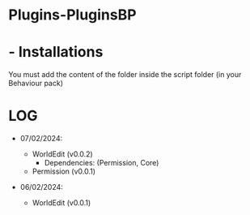 # Plugins-PluginsBP

# - Installations
You must add the content of the folder inside the script folder (in your Behaviour pack)


# LOG

- 07/02/2024:
    -  WorldEdit (v0.0.2)
        -    Dependencies: (Permission, Core)
    -  Permission (v0.0.1)


- 06/02/2024:
    -  WorldEdit (v0.0.1)
